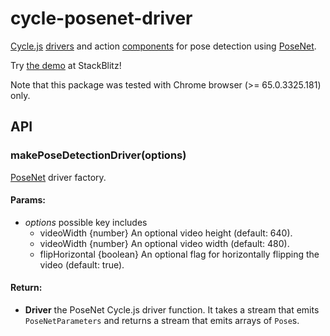 <!-- This README.md is automatically generated. Edit the JSDoc comments in source code or the md files in docs/readmes/. -->

# cycle-posenet-driver

[Cycle.js](http://cycle.js.org/) [drivers](https://cycle.js.org/drivers.html) and action [components](https://cycle.js.org/components.html) for pose detection using [PoseNet](https://github.com/tensorflow/tfjs-models/tree/master/posenet).

Try [the demo](https://stackblitz.com/edit/cycle-robot-drivers-demos-posenet) at StackBlitz!

Note that this package was tested with Chrome browser (>= 65.0.3325.181) only.

## API

<!-- Start src/index.ts -->

<!-- End src/index.ts -->

<!-- Start src/pose_detection.tsx -->

### makePoseDetectionDriver(options)

[PoseNet](https://github.com/tensorflow/tfjs-models/tree/master/posenet) 
driver factory.

#### Params:

* *options* possible key includes 
  * videoWidth {number} An optional video height (default: 640).
  * videoWidth {number} An optional video width (default: 480).
  * flipHorizontal {boolean} An optional flag for horizontally flipping the
    video (default: true).

#### Return:

* **Driver** the PoseNet Cycle.js driver function. It takes a stream   that emits `PoseNetParameters` and returns a stream that emits arrays of
  `Pose`s.

<!-- End src/pose_detection.tsx -->

<!-- Start src/utils.ts -->

<!-- End src/utils.ts -->

